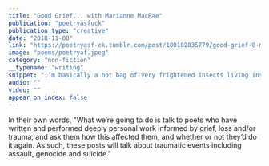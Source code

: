 ```yaml
---
title: "Good Grief... with Marianne MacRae"
publication: "poetryasfuck"
publication_type: "creative"
date: "2018-11-08"
link: "https://poetryasf-ck.tumblr.com/post/180102035779/good-grief-8-marianne-macrae"
image: "poems/poetryaf.jpeg"
category: "non-fiction"
__typename: "writing"
snippet: "I’m basically a hot bag of very frightened insects living inside a coat of very cool cucumbers on a day to day basis anyway, and I only take that off when I shower so…stop watching me in the shower, I guess?"
audio: ""
video: ""
appear_on_index: false
---
```


In their own words, "What we’re going to do is talk to poets who have written and performed deeply personal work informed by grief, loss and/or trauma, and ask them how this affected them, and whether or not they’d do it again. As such, these posts will talk about traumatic events including assault, genocide and suicide."